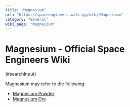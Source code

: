 ```yaml
---
title: "Magnesium"
url: "https://spaceengineers.wiki.gg/wiki/Magnesium"
category: "General"
wiki_page: "Magnesium"
---
```


# Magnesium - Official Space Engineers Wiki

(#searchInput)

Magnesium may refer to the following:

*   [Magnesium Powder](https://spaceengineers.wiki.gg/wiki/Magnesium_Powder "Magnesium Powder")
*   [Magnesium Ore](https://spaceengineers.wiki.gg/wiki/Magnesium_Ore "Magnesium Ore")